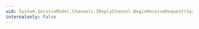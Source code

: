 ```yaml
---
uid: System.ServiceModel.Channels.IReplyChannel.BeginReceiveRequest(System.TimeSpan,System.AsyncCallback,System.Object)
internalonly: False
---
```

